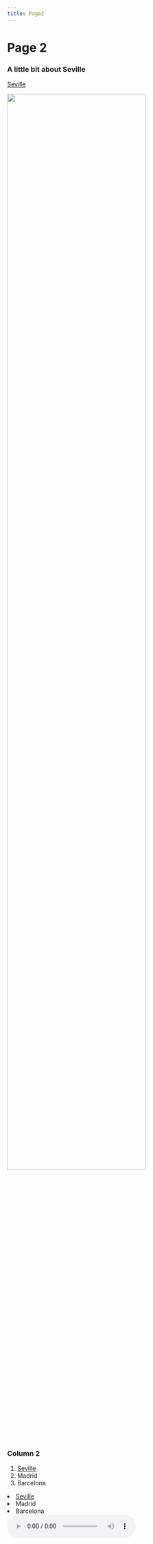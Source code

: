 ```yaml
---
title: Page2
---
```


<h1>Page 2</h1>
<div class="container">
<div class="row">
<div class="col-sm-6">
<h3>A little bit about Seville</h3>
<p></p>
 <p><a title="Seville" href="https://en.wikipedia.org/wiki/Seville">Seville</a></p>
<p><img style="width: 80%;" src="https://upload.wikimedia.org/wikipedia/commons/7/75/Seville_guadalquivir_river.jpg" /></p>
</div>
<div class="col-sm-6">
<h3>Column 2</h3>
 <ol>
<li><a href="https://en.wikipedia.org/wiki/Seville">Seville</a></li>
<li>Madrid</li>
<li>Barcelona</li>
</ol>
    </div>
<li><a href="https://en.wikipedia.org/wiki/Seville">Seville</a></li>
<li>Madrid</li>
<li>Barcelona</li>
</ol>
<audio controls>
<source src="https://sergxio.github.io/sml5202-sergiu/Audio/Record%20(online-voice-recorder.com).mp3" type="audio/mpeg">
Your browser does not support the audio element.
</audio>
